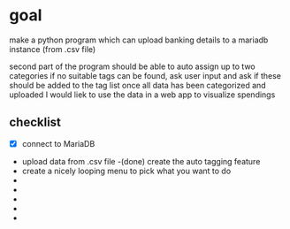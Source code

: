 # goal

make a python program which can upload banking details to a mariadb instance (from .csv file)


second part of the program should be able to auto assign up to two categories
if no suitable tags can be found, ask user input and ask if these should be added to the tag list
once all data has been categorized and uploaded I would liek to use the data in a web app to visualize spendings



## checklist
- [X] connect to MariaDB
- upload data from .csv file
-(done) create the auto tagging feature
- create a nicely looping menu to pick what you want to do
-
-
-
-
-
